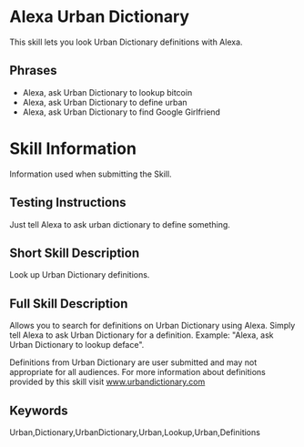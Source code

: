 # Alexa Urban Dictionary

This skill lets you look Urban Dictionary definitions with Alexa.

## Phrases

- Alexa, ask Urban Dictionary to lookup bitcoin
- Alexa, ask Urban Dictionary to define urban
- Alexa, ask Urban Dictionary to find Google Girlfriend

# Skill Information

Information used when submitting the Skill.

## Testing Instructions

Just tell Alexa to ask urban dictionary to define something.

## Short Skill Description

Look up Urban Dictionary definitions.

## Full Skill Description

Allows you to search for definitions on Urban Dictionary using Alexa. Simply tell Alexa to ask Urban Dictionary for a definition. Example: "Alexa, ask Urban Dictionary to lookup deface".

Definitions from Urban Dictionary are user submitted and may not appropriate for all audiences. For more information about definitions provided by this skill visit www.urbandictionary.com

## Keywords

Urban,Dictionary,UrbanDictionary,Urban,Lookup,Urban,Definitions
